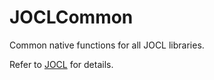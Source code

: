 # JOCLCommon

Common native functions for all JOCL libraries.

Refer to [JOCL](https://github.com/gpu/JOCL) for details.
